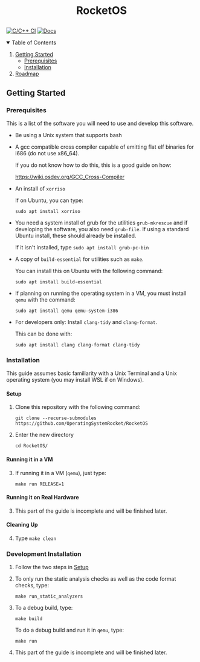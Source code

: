 # <p align="center"> RocketOS </p>

[![C/C++ CI](https://github.com/OperatingSystemRocket/RocketOS/actions/workflows/ci-cd.yml/badge.svg)](https://github.com/OperatingSystemRocket/RocketOS/actions/workflows/ci-cd.yml)
[![Docs](https://readthedocs.org/projects/rocketos/badge/?version=latest)](https://rocketos.readthedocs.io/en/latest/?badge=latest)


<details open="open">
  <summary>Table of Contents</summary>
  <ol>
    <li>
      <a href="#getting-started">Getting Started</a>
      <ul>
        <li><a href="#prerequisites">Prerequisites</a></li>
        <li><a href="#installation">Installation</a></li>
      </ul>
    </li>
    <li><a href="#roadmap">Roadmap</a></li>
  </ol>
</details>

## Getting Started

### Prerequisites

This is a list of the software you will need to use and develop this software.

* Be using a Unix system that supports bash


* A gcc compatible cross compiler capable of emitting flat elf binaries for i686 (do not use x86_64). 
  
    If you do not know how to do this, this is a good guide on how:
    
    https://wiki.osdev.org/GCC_Cross-Compiler


* An install of `xorriso`
  
  If on Ubuntu, you can type:
  
  `sudo apt install xorriso`


* You need a system install of grub for the utilities `grub-mkrescue` and if developing the software, you also need `grub-file`. If using a standard Ubuntu install, these should already be installed.

  If it isn't installed, type `sudo apt install grub-pc-bin`


* A copy of `build-essential` for utilities such as `make`.

  You can install this on Ubuntu with the following command:
  
  `sudo apt install build-essential`


* If planning on running the operating system in a VM, you must install `qemu` with the command:

  `sudo apt install qemu qemu-system-i386`


* For developers only: Install `clang-tidy` and `clang-format`.

    This can be done with:

    `sudo apt install clang clang-format clang-tidy`

### Installation

This guide assumes basic familiarity with a Unix Terminal and a Unix operating system (you may install WSL if on Windows).

#### Setup

1. Clone this repository with the following command:

    `git clone --recurse-submodules https://github.com/OperatingSystemRocket/RocketOS`
  
2. Enter the new directory

    `cd RocketOS/`

#### Running it in a VM

3. If running it in a VM (`qemu`), just type:

    `make run RELEASE=1`

#### Running it on Real Hardware

3. This part of the guide is incomplete and will be finished later.

#### Cleaning Up
4. Type `make clean`


### Development Installation

1. Follow the two steps in <a href="#Setup">Setup</a>

2. To only run the static analysis checks as well as the code format checks, type:

    `make run_static_analyzers`

3. To a debug build, type:

    `make build`

    To do a debug build and run it in `qemu`, type:
   
    `make run`

4. This part of the guide is incomplete and will be finished later.
